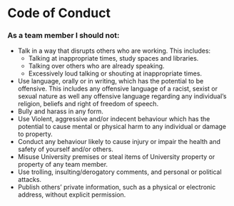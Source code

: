 # Code of Conduct

### As a team member I should not:
* Talk in a way that disrupts others who are working. This includes:
  - Talking at inappropriate times, study spaces and libraries.
  - Talking over others who are already speaking.
  - Excessively loud talking or shouting at inappropriate times.
* Use language, orally or in writing, which has the potential to be offensive. This includes any offensive language of a racist, sexist or sexual nature as well any offensive language regarding any individual’s religion, beliefs and right of freedom of speech.
* Bully and harass in any form.
* Use Violent, aggressive and/or indecent behaviour which has the potential to cause mental or physical harm to any individual or damage to property.
* Conduct any behaviour likely to cause injury or impair the health and safety of yourself and/or others.
* Misuse University premises or steal items of University property or property of any team member.
* Use trolling, insulting/derogatory comments, and personal or political attacks.
* Publish others’ private information, such as a physical or electronic address, without explicit permission.
